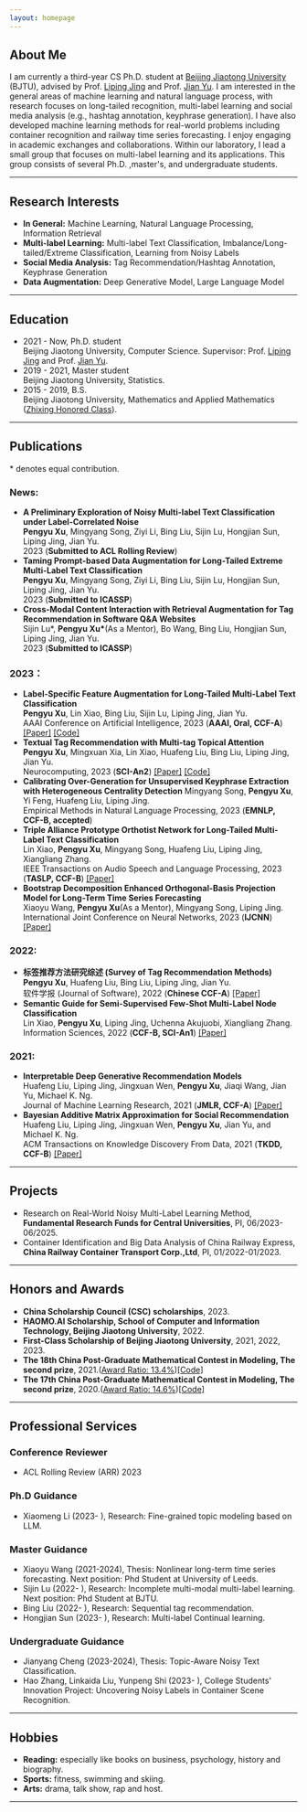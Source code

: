 ```yaml
---
layout: homepage
---
```


## About Me
I am currently a third-year CS Ph.D. student at [Beijing Jiaotong University](https://bjtu.edu.cn/) (BJTU), advised by Prof. [Liping Jing](http://faculty.bjtu.edu.cn/8249/) and Prof. [Jian Yu](http://faculty.bjtu.edu.cn/6463/).
I am interested in the general areas of machine learning and natural language process, with research focuses on long-tailed recognition, multi-label learning and social media analysis (e.g., hashtag annotation, keyphrase generation). I have also developed machine learning methods for real-world problems including container recognition and railway time series forecasting. 
I enjoy engaging in academic exchanges and collaborations. Within our laboratory, I lead a small group that focuses on multi-label learning and its applications. This group consists of several Ph.D. ,master's, and undergraduate students.

***

## Research Interests
- **In General:** Machine Learning, Natural Language Processing, Information Retrieval
- **Multi-label Learning:** Multi-label Text Classification, Imbalance/Long-tailed/Extreme Classification, Learning from Noisy Labels
- **Social Media Analysis:** Tag Recommendation/Hashtag Annotation, Keyphrase Generation
- **Data Augmentation:** Deep Generative Model, Large Language Model

***




## Education
- 2021 - Now, Ph.D. student  
Beijing Jiaotong University, Computer Science. Supervisor: Prof. [Liping Jing](http://faculty.bjtu.edu.cn/8249/) and Prof. [Jian Yu](http://faculty.bjtu.edu.cn/6463/).
- 2019 - 2021, Master student  
Beijing Jiaotong University, Statistics.
- 2015 - 2019, B.S.  
Beijing Jiaotong University, Mathematics and Applied Mathematics ([Zhixing Honored Class](http://sci.bjtu.edu.cn/cms/item/157.html)).

***

## Publications

\* denotes equal contribution.
### News:
- **A Preliminary Exploration of Noisy Multi-label Text Classification under Label-Correlated Noise**  
  **Pengyu Xu**, Mingyang Song, Ziyi Li, Bing Liu, Sijin Lu, Hongjian Sun, Liping Jing, Jian Yu.   
  2023 (**Submitted to ACL Rolling Review**)   
- **Taming Prompt-based Data Augmentation for Long-Tailed Extreme Multi-Label Text Classification**  
  **Pengyu Xu**, Mingyang Song, Ziyi Li, Bing Liu, Sijin Lu, Hongjian Sun, Liping Jing, Jian Yu.   
  2023 (**Submitted to ICASSP**)    
- **Cross-Modal Content Interaction with Retrieval Augmentation for Tag Recommendation in Software Q&A Websites**   
  Sijin Lu\*, **Pengyu Xu\***(As a Mentor), Bo Wang, Bing Liu, Hongjian Sun, Liping Jing, Jian Yu.  
  2023 (**Submitted to ICASSP**)   
  

### 2023：
- **Label-Specific Feature Augmentation for Long-Tailed Multi-Label Text Classification**  
  **Pengyu Xu**, Lin Xiao, Bing Liu, Sijin Lu, Liping Jing, Jian Yu.  
  AAAI Conference on Artificial Intelligence, 2023 (**AAAI, Oral, CCF-A**)
  [[Paper]](https://ojs.aaai.org/index.php/AAAI/article/view/26259)
  [[Code]](https://github.com/stxupengyu/LSFA)    
- **Textual Tag Recommendation with Multi-tag Topical Attention**   
  **Pengyu Xu**, Mingxuan Xia, Lin Xiao, Huafeng Liu, Bing Liu, Liping Jing, Jian Yu.  
  Neurocomputing, 2023 (**SCI-An2**)
  [[Paper]](https://www.sciencedirect.com/science/article/pii/S0925231223002990)
  [[Code]](https://github.com/stxupengyu/TGTR)    
- **Calibrating Over-Generation for Unsupervised Keyphrase Extraction with Heterogeneous Centrality Detection** 
  Mingyang Song, **Pengyu Xu**, Yi Feng, Huafeng Liu, Liping Jing.   
  Empirical Methods in Natural Language Processing, 2023 (**EMNLP, CCF-B, accepted**)
- **Triple Alliance Prototype Orthotist Network for Long-Tailed Multi-Label Text Classification**  
  Lin Xiao, **Pengyu Xu**, Mingyang Song, Huafeng Liu, Liping Jing, Xiangliang Zhang.  
  IEEE Transactions on Audio Speech and Language Processing, 2023 (**TASLP, CCF-B**)
  [[Paper]](https://ieeexplore.ieee.org/document/10098206)  
- **Bootstrap Decomposition Enhanced Orthogonal-Basis Projection Model for Long-Term Time Series Forecasting**  
  Xiaoyu Wang, **Pengyu Xu**(As a Mentor), Mingyang Song, Liping Jing.  
  International Joint Conference on Neural Networks, 2023 (**IJCNN**)
  [[Paper]](https://ieeexplore.ieee.org/abstract/document/10191976)  

### 2022:
- **标签推荐方法研究综述 (Survey of Tag Recommendation Methods)**  
  **Pengyu Xu**, Huafeng Liu, Bing Liu, Liping Jing, Jian Yu.  
  软件学报 (Journal of Software), 2022 (**Chinese CCF-A**)
  [[Paper]](http://www.jos.org.cn/jos/article/abstract/6481)     
- **Semantic Guide for Semi-Supervised Few-Shot Multi-Label Node Classification**  
  Lin Xiao, **Pengyu Xu**, Liping Jing, Uchenna Akujuobi, Xiangliang Zhang.  
  Information Sciences, 2022 (**CCF-B, SCI-An1**)
  [[Paper]](https://www.sciencedirect.com/science/article/abs/pii/S0020025522000111)      

### 2021:
- **Interpretable Deep Generative Recommendation Models**  
  Huafeng Liu, Liping Jing, Jingxuan Wen, **Pengyu Xu**, Jiaqi Wang, Jian Yu, Michael K. Ng.  
  Journal of Machine Learning Research, 2021 (**JMLR, CCF-A**)
  [[Paper]](https://www.jmlr.org/papers/volume22/20-1098/20-1098.pdf)   
- **Bayesian Additive Matrix Approximation for Social Recommendation**  
  Huafeng Liu, Liping Jing, Jingxuan Wen, **Pengyu Xu**, Jian Yu, and Michael K. Ng.  
  ACM Transactions on Knowledge Discovery From Data, 2021 (**TKDD, CCF-B**)
  [[Paper]](https://dl.acm.org/doi/10.1145/3451391)    



***

## Projects
- Research on Real-World Noisy Multi-Label Learning Method, **Fundamental Research Funds for Central Universities**, PI, 06/2023-06/2025.
- Container Identification and Big Data Analysis 
of China Railway Express, **China Railway Container Transport Corp.,Ltd**, PI, 01/2022-01/2023.

***

## Honors and Awards
- **China Scholarship Council (CSC) scholarships**, 2023.
- **HAOMO.AI Scholarship, School of Computer and Information Technology, Beijing Jiaotong University**, 2022.
- **First-Class Scholarship of Beijing Jiaotong University**, 2021, 2022, 2023.
- **The 18th China Post-Graduate Mathematical Contest in Modeling, The second prize**, 2021.([Award Ratio: 13.4%](https://cpipc.acge.org.cn//cw/detail/4/2c90800c7da2aae7017da35af2db0028))[[Code]](https://github.com/stxupengyu/Air-Quality-Prediction) 
- **The 17th China Post-Graduate Mathematical Contest in Modeling, The second prize**, 2020.([Award Ratio: 14.6%](https://cpipc.acge.org.cn//cw/detail/4/2c9088a57597479f0175f7ca3ba413de))[[Code]](https://github.com/stxupengyu/P300-BCI-Data-Analysis) 



***

## Professional Services

### Conference Reviewer

- ACL Rolling Review (ARR) 2023

### Ph.D Guidance
- Xiaomeng Li (2023- ), Research: Fine-grained topic modeling based on LLM.

### Master Guidance

- Xiaoyu Wang (2021-2024), Thesis: Nonlinear long-term time series forecasting. Next position: Phd Student at University of Leeds.
- Sijin Lu (2022- ), Research: Incomplete multi-modal multi-label learning. Next position: Phd Student at BJTU.
- Bing Liu (2022- ), Research: Sequential tag recommendation.
- Hongjian Sun (2023- ), Research: Multi-label Continual learning.

### Undergraduate Guidance

- Jianyang Cheng (2023-2024), Thesis: Topic-Aware Noisy Text Classification.
- Hao Zhang, Linkaida Liu, Yunpeng Shi (2023- ), College Students' Innovation Project: Uncovering Noisy Labels in Container Scene Recognition.


***

## Hobbies
- **Reading:** especially like books on business, psychology, history and biography.  
- **Sports:** fitness, swimming and skiing.  
- **Arts:** drama, talk show, rap and host. 

***



<script type="text/javascript">document.write(unescape("%3Cspan id='cnzz_stat_icon_1279691496'%3E%3C/span%3E%3Cscript src='https://s9.cnzz.com/z_stat.php%3Fid%3D1279691496%26show%3Dpic' type='text/javascript'%3E%3C/script%3E"));</script>













